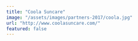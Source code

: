 ```yaml
---
title: "Coola Suncare"
image: "/assets/images/partners-2017/coola.jpg"
url: "http://www.coolasuncare.com/"
featured: false
---
```

